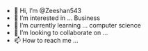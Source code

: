 - 👋 Hi, I’m @Zeeshan543
- 👀 I’m interested in ... Business
- 🌱 I’m currently learning ... computer science
- 💞️ I’m looking to collaborate on ...
- 📫 How to reach me ...

<!---
Zeeshan543/Zeeshan543 is a ✨ special ✨ repository because its `README.md` (this file) appears on your GitHub profile.
You can click the Preview link to take a look at your changes.
--->
